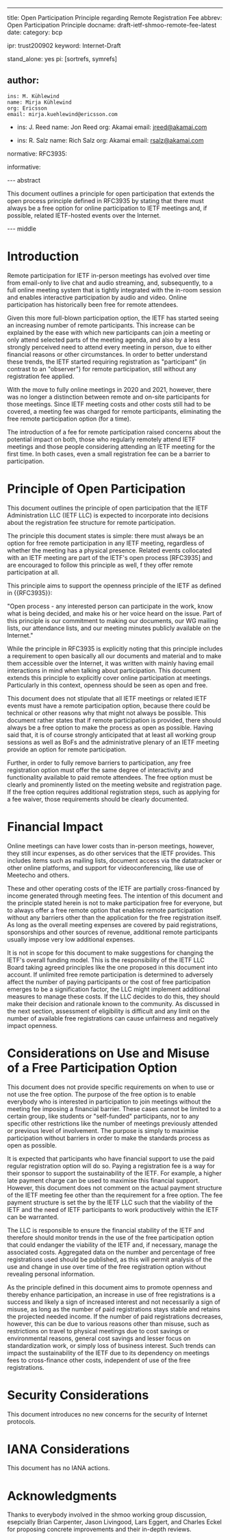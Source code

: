---
title: Open Participation Principle regarding Remote Registration Fee
abbrev: Open Participation Principle
docname: draft-ietf-shmoo-remote-fee-latest
date:
category: bcp

ipr: trust200902
keyword: Internet-Draft

stand_alone: yes
pi: [sortrefs, symrefs]

author:
  -
    ins: M. Kühlewind
    name: Mirja Kühlewind
    org: Ericsson
    email: mirja.kuehlewind@ericsson.com
    
  -
    ins: J. Reed
    name: Jon Reed
    org: Akamai
    email: jreed@akamai.com
    
  -
    ins: R. Salz
    name: Rich Salz
    org: Akamai
    email: rsalz@akamai.com


normative:
  RFC3935:


informative:



--- abstract

This document outlines a principle for open participation that extends the open process
principle defined in RFC3935 by stating that there must always be a free option for online
participation to IETF meetings and, if possible, related IETF-hosted events over the Internet.

--- middle

# Introduction

Remote participation for IETF in-person meetings has evolved over time from email-only
to live chat and audio streaming, and, subsequently, to a full online meeting system that is tightly integrated
with the in-room session and enables interactive participation by audio and video.
Online participation has historically been free for remote attendees.

Given this more full-blown participation option, the IETF has started seeing an increasing number
of remote participants. This increase can be explained by the ease with which
new participants can join a meeting or only attend selected parts of the meeting agenda, and also by 
a less strongly perceived need to attend every meeting in person, due to either financial
reasons or other circumstances. In order to better understand
these trends, the IETF started requiring registration as "participant" (in contrast to 
an "observer") for remote participation, still without any registration fee applied.

With the move to fully online meetings in 2020 and 2021, however, there was no longer a
distinction between remote and on-site participants for those meetings.
Since IETF meeting costs and other costs still had to be covered, a meeting fee was charged for
remote participants, eliminating the free remote participation
option (for a time).

The introduction of a fee for remote participation raised concerns about the potential impact on both, those who
regularly remotely attend IETF meetings and those people considering 
attending an IETF meeting for the first time. In both cases, even a small
registration fee can be a barrier to participation.

# Principle of Open Participation

This document outlines the principle of open participation that the IETF Administration LLC (IETF LLC)
is expected to incorporate into decisions about the registration fee structure for remote participation.

The principle this document states is simple: there must always be an option for free
remote participation in any IETF meeting, regardless of whether the meeting has a physical presence.
Related events collocated with an IETF meeting are part of the IETF's open process [RFC3935] and
are encouraged to follow this principle as well, f they offer remote participation at all.

This principle aims to support the openness principle of the IETF as defined in {{RFC3935}}:

"Open process - any interested person can participate in the work,
   know what is being decided, and make his or her voice heard on the
   issue.  Part of this principle is our commitment to making our
   documents, our WG mailing lists, our attendance lists, and our
   meeting minutes publicly available on the Internet."
   
While the principle in RFC3935 is explicitly noting that this principle includes a requirement to open 
basically all our documents and material and to make them accessible over the Internet, it was
written with mainly having email interactions in mind when talking about participation.
This document extends this principle to explicitly cover online
participation at meetings. Particularly in this context, openness should be seen as open and free. 

This document does not stipulate that all IETF meetings or related IETF events must have a remote participation option,
because there could be technical or other reasons why that might not always be possible.
This document rather states that if remote participation is provided,
there should always be a free option to make the process as open as possible. Having said that,
it is of course strongly anticipated that at least all working group sessions as well as BoFs
and the administrative plenary of an IETF meeting provide an option for remote participation.

Further, in order to fully remove barriers to participation, any free
registration option must offer the same degree of interactivity and
functionality available to paid remote attendees.  The free option
must be clearly and prominently listed on the meeting website and
registration page.  If the free option requires additional
registration steps, such as applying for a fee waiver, those
requirements should be clearly documented.

# Financial Impact

Online meetings can have lower costs than in-person meetings, however, they
still incur expenses, as do other services that the IETF provides.
This includes items such as mailing lists, document access via the datatracker or other
online platforms, and support for videoconferencing, like  use of Meetecho and others.

These and other operating costs of the IETF are partially cross-financed by income generated through
meeting fees. The intention of this document and the principle stated herein is not to make participation
free for everyone, but to always offer a free remote option that enables remote participation without
any barriers other than the application for the free registration itself.
As long as the overall meeting expenses are covered by paid registrations, sponsorships and other sources of revenue,
additional remote participants usually impose very low additional expenses.

It is not in scope for this document to make suggestions for changing
the IETF's overall funding model. This is the responsibility of the IETF LLC Board taking agreed principles
like the one proposed in this document into account.
If unlimited free remote participation is determined to adversely affect the number of paying participants
or the cost of free participation emerges to be a signification factor,
the LLC might implement additional measures to manage these costs.
If the LLC decides to do this, they should make their decision and rationale known to the community.
As discussed in the next section, assessment of eligibility is difficult and any limit
on the number of available free registrations can cause unfairness and
negatively impact openness.


# Considerations on Use and Misuse of a Free Participation Option

This document does not provide specific requirements on when to use or not use the free option. The purpose of
the free option is to enable everybody who is interested in participation to join meetings without the meeting
fee imposing a financial barrier. These cases cannot be limited to a certain group, like students or "self-funded"
participants, nor to any specific other restrictions like the number of meetings previously attended or previous level of involvement.
The purpose is simply to maximise participation without barriers in order to make the standards process as open as possible.

It is expected that participants who have financial support to use the paid regular registration option 
will do so. Paying a registration fee is a way for their sponsor to support the sustainability of the IETF. 
For example, a higher late payment charge can be used to maximise this financial support. 
However, this document does not comment on the actual payment structure 
of the IETF meeting fee other than the requirement for a free option. The fee payment structure is set the by the IETF LLC such that
the viability of the IETF and the need of IETF participants to work productively within the IETF can be warranted.

The LLC is responsible to ensure the financial stability of the IETF and therefore should monitor
trends in the use of the free participation option that could endanger the viability of the IETF and, if necessary, manage the associated costs.
Aggregated data on the number and percentage of free registrations used should be published,
as this will permit analysis of the use and change in use over time of the free registration option without
revealing personal information.

As the principle defined in this document aims to promote openness and thereby enhance participation,
an increase in use of free registrations is a success and likely a sign of increased interest and not necessarily a
sign of misuse, as long as the number of paid registrations stays stable and retains
the projected needed income. If the number of paid registrations decreases, however,
this can be due to various reasons other than misuse,
such as restrictions on travel to physical meetings due to cost savings or environmental reasons, general cost
savings and lesser focus on standardization work, or simply loss of business interest. Such trends
can impact the sustainability of the IETF due to its
dependency on meetings fees to cross-finance other costs, independent of use of the free registrations.

# Security Considerations

This document introduces no new concerns for the security of Internet
protocols.

# IANA Considerations

This document has no IANA actions.

# Acknowledgments

Thanks to everybody involved in the shmoo working group discussion,
esepcially Brian Carpenter, Jason Livingood, Lars Eggert, and Charles Eckel for
proposing concrete improvements and their in-depth reviews.
